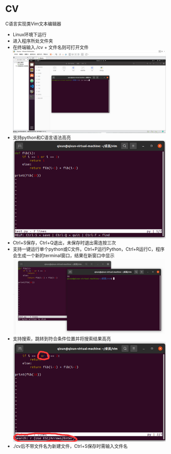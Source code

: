 # CV
C语言实现类Vim文本编辑器

- Linux环境下运行
- 进入程序所处文件夹
- 在终端输入./cv + 文件名则可打开文件
![1](https://github.com/haomingdouranggouqil/CV/blob/main/1.png)
- 支持python和C语言语法高亮
![2](https://github.com/haomingdouranggouqil/CV/blob/main/2.png)
- Ctrl+S保存，Ctrl+Q退出，未保存时退出需连按三次
- 支持一键运行单个python或C文件。Ctrl+P运行Python，Ctrl+R运行C，程序会生成一个新的terminal窗口，结果在新窗口中显示
![3](https://github.com/haomingdouranggouqil/CV/blob/main/3.png)
- 支持搜索，跳转到符合条件位置并将搜索结果高亮
![4](https://github.com/haomingdouranggouqil/CV/blob/main/4.png)
- ./cv后不带文件名为新建文件，Ctrl+S保存时需输入文件名 
